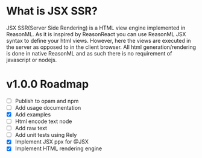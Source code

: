 # What is JSX SSR?

JSX SSR(Server Side Rendering) is a HTML view engine implemented in ReasonML. As it is inspired by ReasonReact you can use ReasonML JSX syntax to define your html views. However, here the views are executed in the server as opposed to in the client browser. All html generation/rendering is done in native ReasonML and as such there is no requirement of javascript or nodejs.

# v1.0.0 Roadmap

- [ ] Publish to opam and npm
- [ ] Add usage documentation
- [x] Add examples
- [ ] Html encode text node
- [ ] Add raw text 
- [ ] Add unit tests using Rely
- [x] Implement JSX ppx for @JSX
- [x] Implement HTML rendering engine

